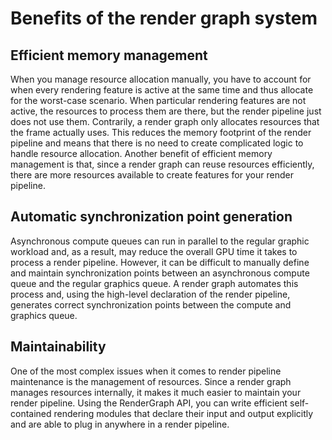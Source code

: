 # Benefits of the render graph system

## Efficient memory management

When you manage resource allocation manually, you have to account for when every rendering feature is active at the same time and thus allocate for the worst-case scenario. When particular rendering features are not active, the resources to process them are there, but the render pipeline just does not use them. Contrarily, a render graph only allocates resources that the frame actually uses. This reduces the memory footprint of the render pipeline and means that there is no need to create complicated logic to handle resource allocation. Another benefit of efficient memory management is that, since a render graph can reuse resources efficiently, there are more resources available to create features for your render pipeline.

## Automatic synchronization point generation

Asynchronous compute queues can run in parallel to the regular graphic workload and, as a result, may reduce the overall GPU time it takes to process a render pipeline. However, it can be difficult to manually define and maintain synchronization points between an asynchronous compute queue and the regular graphics queue. A render graph automates this process and, using the high-level declaration of the render pipeline, generates correct synchronization points between the compute and graphics queue.

## Maintainability

One of the most complex issues when it comes to render pipeline maintenance is the management of resources. Since a render graph manages resources internally, it makes it much easier to maintain your render pipeline. Using the RenderGraph API, you can write efficient self-contained rendering modules that declare their input and output explicitly and are able to plug in anywhere in a render pipeline.

